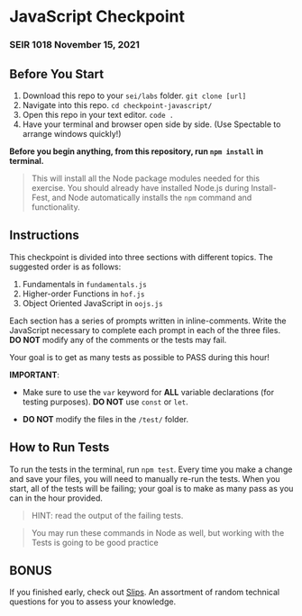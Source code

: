 # JavaScript Checkpoint

### SEIR 1018 November 15, 2021

## Before You Start
1. Download this repo to your `sei/labs` folder. `git clone [url]`
2. Navigate into this repo. `cd checkpoint-javascript/`
3. Open this repo in your text editor. `code .`
4. Have your terminal and browser open side by side. (Use Spectable to arrange windows quickly!)

**Before you begin anything, from this repository, run `npm install` in terminal.**

> This will install all the Node package modules needed for this exercise. You should already have installed Node.js during Install-Fest, and Node automatically installs the `npm` command and functionality. 

## Instructions

This checkpoint is divided into three sections with different topics. The suggested order is as follows:

1. Fundamentals in `fundamentals.js`
2. Higher-order Functions in `hof.js`
3. Object Oriented JavaScript in `oojs.js`

Each section has a series of prompts written in inline-comments. Write the JavaScript necessary to complete each prompt in each of the three files. **DO NOT** modify any of the comments or the tests may fail.

Your goal is to get as many tests as possible to PASS during this hour!

**IMPORTANT**: 
- Make sure to use the `var` keyword for **ALL** variable declarations (for testing purposes). **DO NOT** use `const` or `let`.

- **DO NOT** modify the files in the `/test/` folder.

## How to Run Tests

To run the tests in the terminal, run `npm test`. Every time you make a change and save your files, you will need to manually re-run the tests. When you start, all of the tests will be failing; your goal is to make as many pass as you can in the hour provided.

> HINT: read the output of the failing tests.


> You may run these commands in Node as well, but working with the Tests is going to be good practice 

## BONUS
If you finished early, check out [Slips](https://ga-dc.github.io/slips/). An assortment of random technical questions for you to assess your knowledge.

